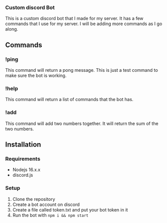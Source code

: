 ### Custom discord Bot

This is a custom discord bot that I made for my server. It has a few commands that I use for my server. I will be adding more commands as I go along.

## Commands

### !ping

This command will return a pong message. This is just a test command to make sure the bot is working.

### !help

This command will return a list of commands that the bot has.

### !add

This command will add two numbers together. It will return the sum of the two numbers.

## Installation

### Requirements

- Nodejs 16.x.x
- discord.js

### Setup

1. Clone the repository
2. Create a bot account on discord
3. Create a file called token.txt and put your bot token in it
4. Run the bot with `npm i && npm start`
